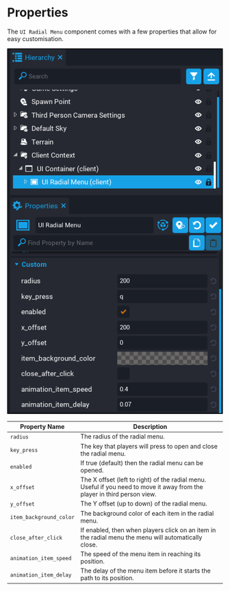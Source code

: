 # Properties

The `UI Radial Menu` component comes with a few properties that allow for easy customisation.

![](images/properties.png)

| Property Name | Description |
| ------------- | ----------- |
| `radius` | The radius of the radial menu. |
| `key_press` | The key that players will press to open and close the radial menu. |
| `enabled` | If true (default) then the radial menu can be opened. |
| `x_offset` | The X offset (left to right) of the radial menu.  Useful if you need to move it away from the player in third person view. |
| `y_offset` | The Y offset (up to down) of the radial menu. |
| `item_background_color` | The background color of each item in the radial menu. |
| `close_after_click` | If enabled, then when players click on an item in the radial menu the menu will automatically close. |
| `animation_item_speed` | The speed of the menu item in reaching its position. |
| `animation_item_delay` | The delay of the menu item before it starts the path to its position. |